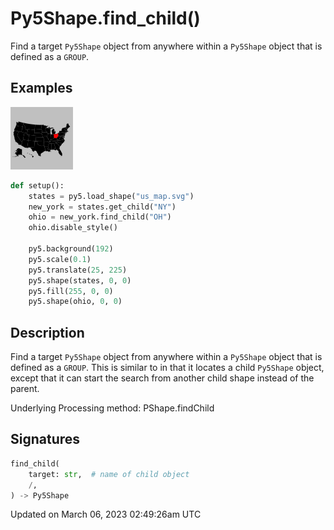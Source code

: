 # Py5Shape.find_child()

Find a target `Py5Shape` object from anywhere within a `Py5Shape` object that is defined as a `GROUP`.

## Examples

<div class="example-table">

<div class="example-row"><div class="example-cell-image">

![example picture for find_child()](/images/reference/Py5Shape_find_child_0.png)

</div><div class="example-cell-code">

```python
def setup():
    states = py5.load_shape("us_map.svg")
    new_york = states.get_child("NY")
    ohio = new_york.find_child("OH")
    ohio.disable_style()

    py5.background(192)
    py5.scale(0.1)
    py5.translate(25, 225)
    py5.shape(states, 0, 0)
    py5.fill(255, 0, 0)
    py5.shape(ohio, 0, 0)
```

</div></div>

</div>

## Description

Find a target `Py5Shape` object from anywhere within a `Py5Shape` object that is defined as a `GROUP`. This is similar to [](py5shape_get_child) in that it locates a child `Py5Shape` object, except that it can start the search from another child shape instead of the parent.

Underlying Processing method: PShape.findChild

## Signatures

```python
find_child(
    target: str,  # name of child object
    /,
) -> Py5Shape
```

Updated on March 06, 2023 02:49:26am UTC
